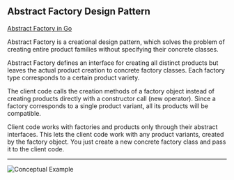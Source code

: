 
## Abstract Factory Design Pattern

[Abstract Factory in Go](https://refactoring.guru/design-patterns/abstract-factory/go/example)

Abstract Factory is a creational design pattern, which solves the problem of creating entire product families without specifying their concrete classes.

Abstract Factory defines an interface for creating all distinct products but leaves the actual product creation to concrete factory classes. Each factory type corresponds to a certain product variety.

The client code calls the creation methods of a factory object instead of creating products directly with a constructor call (new operator). Since a factory corresponds to a single product variant, all its products will be compatible.

Client code works with factories and products only through their abstract interfaces. This lets the client code work with any product variants, created by the factory object. You just create a new concrete factory class and pass it to the client code.

***

![Conceptual Example](https://github.com/muarshad01/Design_Patterns_Go/tree/master/creational_design_patterns/cdp_images/abstract_factory_go.png)
